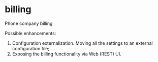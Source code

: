 # billing
Phone company billing

Possible enhancements:

1) Configuration externalization. Moving all the settings to an external configuration file;
2) Exposing the billing functionality via Web (REST) UI.

